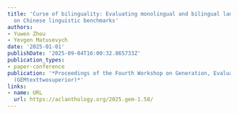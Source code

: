 ```yaml
---
title: 'Curse of bilinguality: Evaluating monolingual and bilingual language models
  on Chinese linguistic benchmarks'
authors:
- Yuwen Zhou
- Yevgen Matusevych
date: '2025-01-01'
publishDate: '2025-09-04T16:00:32.865733Z'
publication_types:
- paper-conference
publication: '*Proceedings of the Fourth Workshop on Generation, Evaluation and Metrics
  (GEMtexttwosuperior)*'
links:
- name: URL
  url: https://aclanthology.org/2025.gem-1.58/
---
```

